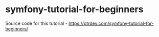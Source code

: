 # symfony-tutorial-for-beginners

Source code for this tutorial - https://ptrdev.com/symfony-tutorial-for-beginners/
